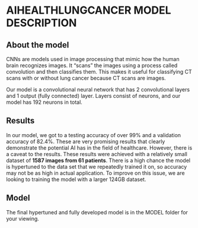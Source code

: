 # AIHEALTHLUNGCANCER MODEL DESCRIPTION

## About the model
CNNs are models used in image processing that mimic how the human brain recognizes images. It “scans” the images using a process called convolution and then classifies them. This makes it useful for classifying CT scans with or without lung cancer because CT scans are images. 

Our model is a convolutional neural network that has 2 convolutional layers and 1 output (fully connected) layer. Layers consist of neurons, and our model has 192 neurons in total. 

## Results
In our model, we got to a testing accuracy of over 99% and a validation accuracy of 82.4%. These are very promising results that clearly demonstrate the potential AI has in the field of healthcare.
However, there is a caveat to the results. These results were achieved with a relatively small dataset of **1587 images from 61 patients**. There is a high chance the model is hypertuned to the data set that we repeatedly trained it on, so accuracy may not be as high in actual application. To improve on this issue, we are looking to training the model with a larger 124GB dataset.

## Model
The final hypertuned and fully developed model is in the MODEL folder for your viewing.
